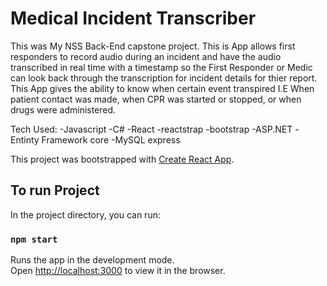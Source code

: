 # Medical Incident Transcriber

This was My NSS Back-End capstone project. This is App allows first responders to record audio
during an incident and have the audio transcribed in real time with a timestamp so the First Responder or Medic can look back through the transcription for incident details for thier report. This App gives the ability to know when certain event transpired I.E When patient contact was made, when CPR was started or stopped, or when drugs were administered.

Tech Used:
-Javascript
-C#
-React
-reactstrap
-bootstrap
-ASP.NET
-Entinty Framework core
-MySQL express

This project was bootstrapped with [Create React App](https://github.com/facebook/create-react-app).

## To run Project

In the project directory, you can run:

### `npm start`

Runs the app in the development mode.<br />
Open [http://localhost:3000](http://localhost:3000) to view it in the browser.
